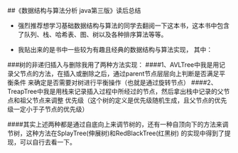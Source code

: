 ##《数据结构与算法分析 java第三版》读后总结

- 强烈推荐想学习基础数据结构与算法的同学去翻阅一下这本书，这本书中包含了队列、栈、哈希表、图、树以及各种排序算法等等。

- 我贴出来的是书中一些较为有趣且经典的数据结构与算法实现，
其中：

###树的非递归插入与删除我用了两种方法实现：
####1、AVLTree中我是用记录父节点的方法，在插入或删除之后，通过parent节点层层向上判断是否满足平衡条件
来确定是否需要对树进行平衡操作（也就是通过旋转节点）
####2、TreapTree中我是用栈来记录插入过程中所经过的节点，然后拿出栈中记录的父节点和祖父节点来调整
优先级（这个树的定义是优先级随机生成，且父节点的优先级一定小于子节点的优先级）

####其实上述两种都是通过自底向上来调节树的，还有一种自顶向下的方法来调节树，这种方法在SplayTree(伸展树)和RedBlackTree(红黑树)
的实现中得到了提现，可以自行去看一下。
